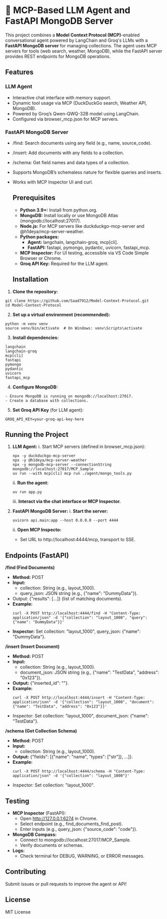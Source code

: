 # 🧠 MCP-Based LLM Agent and FastAPI MongoDB Server

This project combines a **Model Context Protocol (MCP)**-enabled conversational agent powered by LangChain and Groq's LLMs with a **FastAPI MongoDB server** for managing collections. The agent uses MCP servers for tools (web search, weather, MongoDB), while the FastAPI server provides REST endpoints for MongoDB operations.


## Features
### LLM Agent
- Interactive chat interface with memory support.
- Dynamic tool usage via MCP (DuckDuckGo search, Weather API, MongoDB).
- Powered by Groq’s Qwen-QWQ-32B model using LangChain.
- Configured via browser_mcp.json for MCP servers.

### FastAPI MongoDB Server
- /find: Search documents using any field (e.g., name, source_code).
- /insert: Add documents with any fields to a collection.
- /schema: Get field names and data types of a collection.
- Supports MongoDB’s schemaless nature for flexible queries and inserts.
- Works with MCP Inspector UI and curl.

  ## Prerequisites
  - **Python 3.9+:** Install from python.org.
  - **MongoDB:** Install locally or use MongoDB Atlas (mongodb://localhost:27017).
  - **Node.js:** For MCP servers like duckduckgo-mcp-server and @h1deya/mcp-server-weather.
  - **Python packages:**
    - **Agent:** langchain, langchain-groq, mcp[cli].
    - **FastAPI:** fastapi, pymongo, pydantic, uvicorn, fastapi_mcp.
  - **MCP Inspector:** For UI testing, accessible via VS Code Simple Browser or Chrome.
  - **Groq API Key:** Required for the LLM agent.
 
  ## Installation
1. **Clone the repository:**
  ```
  git clone https://github.com/Saad7912/Model-Context-Protocol.git
  cd Model-Context-Protocol
 ```
2. **Set up a virtual environment (recommended):**

```
python -m venv venv
source venv/bin/activate  # On Windows: venv\Scripts\activate
```
3. **Install dependencies:**
```
langchain
langchain-groq
mcp[cli]
fastapi
pymongo
pydantic
uvicorn
fastapi_mcp
```
4. **Configure MongoDB:**
```
- Ensure MongoDB is running on mongodb://localhost:27017.
- Create a database with collections.
```
5. **Set Groq API Key** (for LLM agent):
```
GROQ_API_KEY=your-groq-api-key-here
```

## **Running the Project**
1. **LLM Agent:**
   i. Start MCP servers (defined in browser_mcp.json):      
   ```
   npx -y duckduckgo-mcp-server
   npx -y @h1deya/mcp-server-weather
   npx -y mongodb-mcp-server --connectionString mongodb://localhost:27017/MCP_Sample
   uv run --with mcp[cli] mcp run ./agent/mongo_tools.py
   ```
  
   ii. **Run the agent:**
   ```
   uv run app.py
   ```

   iii. **Interact via the chat interface or MCP Inspector.**


2. **FastAPI MongoDB Server:**
   i. **Start the server:**
      ```
      uvicorn api.main:app --host 0.0.0.0 --port 4444
      ```
   ii. **Open MCP Inspecto:**
      - Set URL to http://localhost:4444/mcp, transport to SSE.

## Endpoints (FastAPI)
**/find (Find Documents)**
 - **Method:** POST
 - **Input:**
   - collection: String (e.g., layout_1000).
   - query_json: JSON string (e.g., {"name": "DummyData"}).
- Output: {"results": [...]} (list of matching documents).
- **Example:**
  ```
  curl -X POST http://localhost:4444/find -H "Content-Type: application/json" -d '{"collection": "layout_1000", "query": {"name": "DummyData"}}'

- **Inspector:** Set collection: "layout_1000", query_json: {"name": "DummyData"}.

**/insert (Insert Document)**
- **Method:** POST
- **Input:**
  - collection: String (e.g., layout_1000).
  - document_json: JSON string (e.g., {"name": "TestData", "address": "0x123"}).
- **Output:** {"inserted_id": "<id>"}.
- **Example:**
  ```
  curl -X POST http://localhost:4444/insert -H "Content-Type: application/json" -d '{"collection": "layout_1000", "document": {"name": "TestData", "address": "0x123"}}'
- Inspector: Set collection: "layout_1000", document_json: {"name": "TestData"}.

**/schema (Get Collection Schema)**
- **Method:** POST
- **Input:**
  - collection: String (e.g., layout_1000).
- **Output:** {"fields": [{"name": "name", "types": ["str"]}, ...]}.
- **Example:**
  ```
  curl -X POST http://localhost:4444/schema -H "Content-Type: application/json" -d '{"collection": "layout_1000"}'
- Inspector: Set collection: "layout_1000".
  
## Testing
- **MCP Inspector** (FastAPI):
  - Open http://127.0.0.1:6274 in Chrome.
  - Select endpoint (e.g., find_documents_find_post).
  - Enter inputs (e.g., query_json: {"source_code": "code"}).
- **MongoDB Compass:**
   - Connect to mongodb://localhost:27017/MCP_Sample.
   - Verify documents or schemas.
- **Logs:**
  - Check terminal for DEBUG, WARNING, or ERROR messages.

## Contributing
Submit issues or pull requests to improve the agent or API!

## License
MIT License
